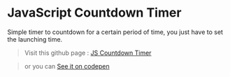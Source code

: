# JavaScript Countdown Timer
Simple timer to countdown for a certain period of time, you just have to set the launching time.

> Visit this github page :
[JS Countdown Timer ](https://iamsaief.github.io/JavaScript-Countdown-Timer/)

> or you can [See it on codepen](https://codepen.io/iamsaief/pen/LKrQMJ)
